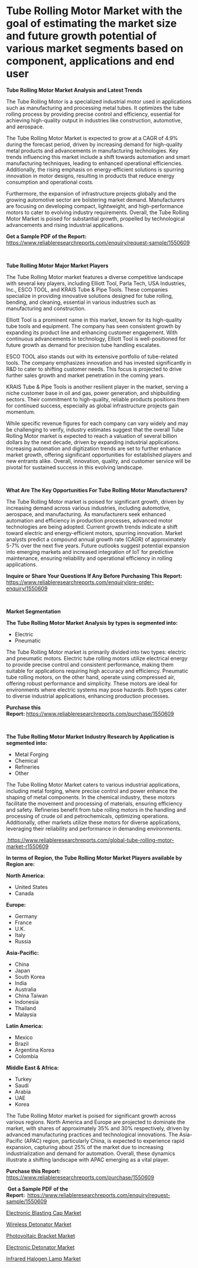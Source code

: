 <p><h1>Tube Rolling Motor Market with the goal of estimating the market size and future growth potential of various market segments based on component, applications and end user</h1></p><p><strong>Tube Rolling Motor Market Analysis and Latest Trends</strong></p>
<p><p>The Tube Rolling Motor is a specialized industrial motor used in applications such as manufacturing and processing metal tubes. It optimizes the tube rolling process by providing precise control and efficiency, essential for achieving high-quality output in industries like construction, automotive, and aerospace.</p><p>The Tube Rolling Motor Market is expected to grow at a CAGR of 4.9% during the forecast period, driven by increasing demand for high-quality metal products and advancements in manufacturing technologies. Key trends influencing this market include a shift towards automation and smart manufacturing techniques, leading to enhanced operational efficiencies. Additionally, the rising emphasis on energy-efficient solutions is spurring innovation in motor designs, resulting in products that reduce energy consumption and operational costs.</p><p>Furthermore, the expansion of infrastructure projects globally and the growing automotive sector are bolstering market demand. Manufacturers are focusing on developing compact, lightweight, and high-performance motors to cater to evolving industry requirements. Overall, the Tube Rolling Motor Market is poised for substantial growth, propelled by technological advancements and rising industrial applications.</p></p>
<p><strong>Get a Sample PDF of the Report:&nbsp;</strong> <a href="https://www.reliableresearchreports.com/enquiry/request-sample/1550609?utm_campaign=34&utm_medium=2&utm_source=Github&utm_content=ia&utm_term=16022025&utm_id=tube-rolling-motor">https://www.reliableresearchreports.com/enquiry/request-sample/1550609</a></p>
<p>&nbsp;</p>
<p><strong>Tube Rolling Motor Major Market Players</strong></p>
<p><p>The Tube Rolling Motor market features a diverse competitive landscape with several key players, including Elliott Tool, Parla Tech, USA Industries, Inc., ESCO TOOL, and KRAIS Tube & Pipe Tools. These companies specialize in providing innovative solutions designed for tube rolling, bending, and cleaning, essential in various industries such as manufacturing and construction.</p><p>Elliott Tool is a prominent name in this market, known for its high-quality tube tools and equipment. The company has seen consistent growth by expanding its product line and enhancing customer engagement. With continuous advancements in technology, Elliott Tool is well-positioned for future growth as demand for precision tube handling escalates.</p><p>ESCO TOOL also stands out with its extensive portfolio of tube-related tools. The company emphasizes innovation and has invested significantly in R&D to cater to shifting customer needs. This focus is projected to drive further sales growth and market penetration in the coming years.</p><p>KRAIS Tube & Pipe Tools is another resilient player in the market, serving a niche customer base in oil and gas, power generation, and shipbuilding sectors. Their commitment to high-quality, reliable products positions them for continued success, especially as global infrastructure projects gain momentum.</p><p>While specific revenue figures for each company can vary widely and may be challenging to verify, industry estimates suggest that the overall Tube Rolling Motor market is expected to reach a valuation of several billion dollars by the next decade, driven by expanding industrial applications. Increasing automation and digitization trends are set to further enhance market growth, offering significant opportunities for established players and new entrants alike. Overall, innovation, quality, and customer service will be pivotal for sustained success in this evolving landscape.</p></p>
<p>&nbsp;</p>
<p><strong>What Are The Key Opportunities For Tube Rolling Motor Manufacturers?</strong></p>
<p><p>The Tube Rolling Motor market is poised for significant growth, driven by increasing demand across various industries, including automotive, aerospace, and manufacturing. As manufacturers seek enhanced automation and efficiency in production processes, advanced motor technologies are being adopted. Current growth trends indicate a shift toward electric and energy-efficient motors, spurring innovation. Market analysts predict a compound annual growth rate (CAGR) of approximately 5-7% over the next five years. Future outlooks suggest potential expansion into emerging markets and increased integration of IoT for predictive maintenance, ensuring reliability and operational efficiency in rolling applications.</p></p>
<p><strong>Inquire or Share Your Questions If Any Before Purchasing This Report:</strong> <a href="https://www.reliableresearchreports.com/enquiry/pre-order-enquiry/1550609?utm_campaign=34&utm_medium=2&utm_source=Github&utm_content=ia&utm_term=16022025&utm_id=tube-rolling-motor">https://www.reliableresearchreports.com/enquiry/pre-order-enquiry/1550609</a></p>
<p>&nbsp;</p>
<p><strong>Market Segmentation</strong></p>
<p><strong>The Tube Rolling Motor Market Analysis by types is segmented into:</strong></p>
<p><ul><li>Electric</li><li>Pneumatic</li></ul></p>
<p><p>The Tube Rolling Motor market is primarily divided into two types: electric and pneumatic motors. Electric tube rolling motors utilize electrical energy to provide precise control and consistent performance, making them suitable for applications requiring high accuracy and efficiency. Pneumatic tube rolling motors, on the other hand, operate using compressed air, offering robust performance and simplicity. These motors are ideal for environments where electric systems may pose hazards. Both types cater to diverse industrial applications, enhancing production processes.</p></p>
<p><strong>Purchase this Report:&nbsp;</strong><a href="https://www.reliableresearchreports.com/purchase/1550609?utm_campaign=34&utm_medium=2&utm_source=Github&utm_content=ia&utm_term=16022025&utm_id=tube-rolling-motor">https://www.reliableresearchreports.com/purchase/1550609</a></p>
<p>&nbsp;</p>
<p><strong>The Tube Rolling Motor Market Industry Research by Application is segmented into:</strong></p>
<p><ul><li>Metal Forging</li><li>Chemical</li><li>Refineries</li><li>Other</li></ul></p>
<p><p>The Tube Rolling Motor Market caters to various industrial applications, including metal forging, where precise control and power enhance the shaping of metal components. In the chemical industry, these motors facilitate the movement and processing of materials, ensuring efficiency and safety. Refineries benefit from tube rolling motors in the handling and processing of crude oil and petrochemicals, optimizing operations. Additionally, other markets utilize these motors for diverse applications, leveraging their reliability and performance in demanding environments.</p></p>
<p><a href="https://www.reliableresearchreports.com/global-tube-rolling-motor-market-r1550609?utm_campaign=34&utm_medium=2&utm_source=Github&utm_content=ia&utm_term=16022025&utm_id=tube-rolling-motor">&nbsp;https://www.reliableresearchreports.com/global-tube-rolling-motor-market-r1550609</a></p>
<p><strong>In terms of Region, the Tube Rolling Motor Market Players available by Region are:</strong></p>
<p>
    <p> <strong> North America: </strong>
        <ul>
            <li>United States</li>
            <li>Canada</li>
        </ul>
        </p> 
    <p> <strong> Europe: </strong>
        <ul>
            <li>Germany</li>
            <li>France</li>
            <li>U.K.</li>
            <li>Italy</li>
            <li>Russia</li>
        </ul>
        </p> 
    <p> <strong> Asia-Pacific: </strong>
        <ul>
            <li>China</li>
            <li>Japan</li>
            <li>South Korea</li>
            <li>India</li>
            <li>Australia</li>
            <li>China Taiwan</li>
            <li>Indonesia</li>
            <li>Thailand</li>
            <li>Malaysia</li>
        </ul>
        </p> 
    <p> <strong> Latin America: </strong>
        <ul>
            <li>Mexico</li>
            <li>Brazil</li>
            <li>Argentina Korea</li>
            <li>Colombia</li>
        </ul>
        </p> 
    <p> <strong> Middle East & Africa: </strong>
        <ul>
            <li>Turkey</li>
            <li>Saudi</li>
            <li>Arabia</li>
            <li>UAE</li>
            <li>Korea</li>
        </ul>
    </p>
    </p>
<p><p>The Tube Rolling Motor market is poised for significant growth across various regions. North America and Europe are projected to dominate the market, with shares of approximately 35% and 30% respectively, driven by advanced manufacturing practices and technological innovations. The Asia-Pacific (APAC) region, particularly China, is expected to experience rapid expansion, capturing about 25% of the market due to increasing industrialization and demand for automation. Overall, these dynamics illustrate a shifting landscape with APAC emerging as a vital player.</p></p>
<p><strong>Purchase this Report: </strong><a href="https://www.reliableresearchreports.com/purchase/1550609?utm_campaign=34&utm_medium=2&utm_source=Github&utm_content=ia&utm_term=16022025&utm_id=tube-rolling-motor">https://www.reliableresearchreports.com/purchase/1550609</a></p>
<p>&nbsp;<strong>Get a Sample PDF of the Report:&nbsp;&nbsp;</strong><a href="https://www.reliableresearchreports.com/enquiry/request-sample/1550609?utm_campaign=34&utm_medium=2&utm_source=Github&utm_content=ia&utm_term=16022025&utm_id=tube-rolling-motor">https://www.reliableresearchreports.com/enquiry/request-sample/1550609</a></p>
<p><strong></strong></p>
<p><p><a href="https://github.com/aksayvoogdt/Market-Research-Report-List-1/blob/main/electronic-blasting-cap-market.md?utm_campaign=34&utm_medium=2&utm_source=Github&utm_content=ia&utm_term=16022025&utm_id=tube-rolling-motor">Electronic Blasting Cap Market</a></p><p><a href="https://github.com/eusoffyhanty/Market-Research-Report-List-1/blob/main/wireless-detonator-market.md?utm_campaign=34&utm_medium=2&utm_source=Github&utm_content=ia&utm_term=16022025&utm_id=tube-rolling-motor">Wireless Detonator Market</a></p><p><a href="https://github.com/phumlaaijem/Market-Research-Report-List-1/blob/main/photovoltaic-bracket-market.md?utm_campaign=34&utm_medium=2&utm_source=Github&utm_content=ia&utm_term=16022025&utm_id=tube-rolling-motor">Photovoltaic Bracket Market</a></p><p><a href="https://github.com/alasmyayock/Market-Research-Report-List-1/blob/main/electronic-detonator-market.md?utm_campaign=34&utm_medium=2&utm_source=Github&utm_content=ia&utm_term=16022025&utm_id=tube-rolling-motor">Electronic Detonator Market</a></p><p><a href="https://github.com/memorirummy/Market-Research-Report-List-1/blob/main/infrared-halogen-lamp-market.md?utm_campaign=34&utm_medium=2&utm_source=Github&utm_content=ia&utm_term=16022025&utm_id=tube-rolling-motor">Infrared Halogen Lamp Market</a></p></p>